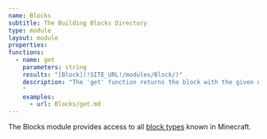 ```yaml
---
name: Blocks
subtitle: The Building Blocks Directory
type: module
layout: module
properties:
functions:
  - name: get
    parameters: string
    results: "[Block](!SITE_URL!/modules/Block/)"
    description: "The 'get' function returns the block with the given name.
    "
    examples:
      - url: Blocks/get.md
---
```


The Blocks module provides access to all [block types](https://minecraft.gamepedia.com/Block) known in Minecraft.
